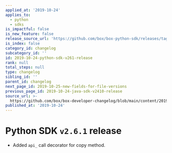 ```yaml
---
applied_at: '2019-10-24'
applies_to:
  - python
  - sdks
is_impactful: false
is_new_feature: false
release_source_url: 'https://github.com/box/box-python-sdk/releases/tag/v2.6.1'
is_index: false
category_id: changelog
subcategory_id: ''
id: 2019-10-24-python-sdk-v261-release
rank: null
total_steps: null
type: changelog
sibling_id: ''
parent_id: changelog
next_page_id: 2019-10-25-new-fields-for-file-versions
previous_page_id: 2019-10-24-java-sdk-v2410-release
source_url: >-
  https://github.com/box/box-developer-changelog/blob/main/content/2019/10-24-python-sdk-v261-release.md
published_at: '2019-10-24'
---
```

# Python SDK `v2.6.1` release

* Added `api_` call decorator for copy method.
